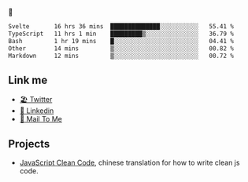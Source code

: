 🤔


<!--START_SECTION:waka-->

```txt
Svelte       16 hrs 36 mins  ██████████████░░░░░░░░░░░   55.41 %
TypeScript   11 hrs 1 min    █████████▒░░░░░░░░░░░░░░░   36.79 %
Bash         1 hr 19 mins    █░░░░░░░░░░░░░░░░░░░░░░░░   04.41 %
Other        14 mins         ▒░░░░░░░░░░░░░░░░░░░░░░░░   00.82 %
Markdown     12 mins         ▒░░░░░░░░░░░░░░░░░░░░░░░░   00.72 %
```

<!--END_SECTION:waka-->

## Link me

- [🏖️ Twitter](https://twitter.com/yuetong3yu)
- [🧳 Linkedin](https://www.linkedin.com/in/yuetong3yu)
- [📧 Mail To Me](mailto:yuetong3yu@gmail.com)


## Projects 

- [JavaScript Clean Code](https://js-clean-code-cn.vercel.app/), chinese translation for how to write clean js code.
